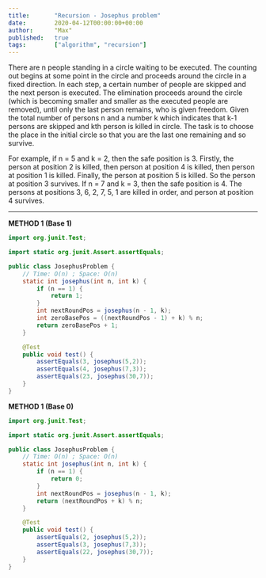 ```yaml
---
title:       "Recursion - Josephus problem"
date:        2020-04-12T00:00:00+00:00
author:      "Max"
published:   true
tags:        ["algorithm", "recursion"]
---
```


There are n people standing in a circle waiting to be executed. The counting out begins at some point in the circle and proceeds around the circle in a fixed direction. In each step, a certain number of people are skipped and the next person is executed. The elimination proceeds around the circle (which is becoming smaller and smaller as the executed people are removed), until only the last person remains, who is given freedom. Given the total number of persons n and a number k which indicates that k-1 persons are skipped and kth person is killed in circle. The task is to choose the place in the initial circle so that you are the last one remaining and so survive.

For example, if n = 5 and k = 2, then the safe position is 3. Firstly, the person at position 2 is killed, then person at position 4 is killed, then person at position 1 is killed. Finally, the person at position 5 is killed. So the person at position 3 survives.
If n = 7 and k = 3, then the safe position is 4. The persons at positions 3, 6, 2, 7, 5, 1 are killed in order, and person at position 4 survives.

---

**METHOD 1 (Base 1)**

```java
import org.junit.Test;

import static org.junit.Assert.assertEquals;

public class JosephusProblem {
    // Time: O(n) ; Space: O(n)
    static int josephus(int n, int k) {
        if (n == 1) {
            return 1;
        }
        int nextRoundPos = josephus(n - 1, k);
        int zeroBasePos = ((nextRoundPos - 1) + k) % n;
        return zeroBasePos + 1;
    }

    @Test
    public void test() {
        assertEquals(3, josephus(5,2));
        assertEquals(4, josephus(7,3));
        assertEquals(23, josephus(30,7));
    }
}
```

**METHOD 1 (Base 0)**

```java
import org.junit.Test;

import static org.junit.Assert.assertEquals;

public class JosephusProblem {
    // Time: O(n) ; Space: O(n)
    static int josephus(int n, int k) {
        if (n == 1) {
            return 0;
        }
        int nextRoundPos = josephus(n - 1, k);
        return (nextRoundPos + k) % n;
    }

    @Test
    public void test() {
        assertEquals(2, josephus(5,2));
        assertEquals(3, josephus(7,3));
        assertEquals(22, josephus(30,7));
    }
}
```
